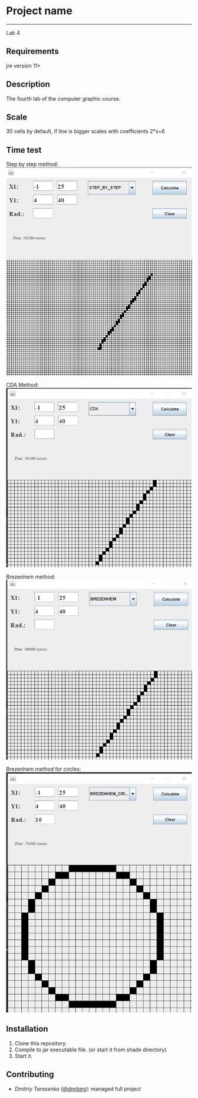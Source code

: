 # Project name
----
Lab 4

Requirements
----
jre version 11+ 

Description
----
The fourth lab of the computer graphic course.

Scale
----
30 cells by default, if line is bigger scales with coefficients 2*x+6

Time test
----
Step by step method:
![stepByStep](https://github.com/dmitars/Computer_Graphics/blob/lab4/doc/img/stepByStep.png)
<br />

CDA Method:
![CDA](https://github.com/dmitars/Computer_Graphics/blob/lab4/doc/img/CDA.png)
<br />

Brezenhem method:
![brezenhem](https://github.com/dmitars/Computer_Graphics/blob/lab4/doc/img/Brezenhem.png)
<br />

Brezenhem method for circles:
![brezenhem circle](https://github.com/dmitars/Computer_Graphics/blob/lab4/doc/img/circle.png)
<br />
 
Installation
----
1. Clone this repository.
2. Compile to jar executable file. (or start it from shade directory)
3. Start it.

Contributing
----
* _Dmitriy Tarasenko ([@dmitars](github.com/dmitars))_: managed full project
